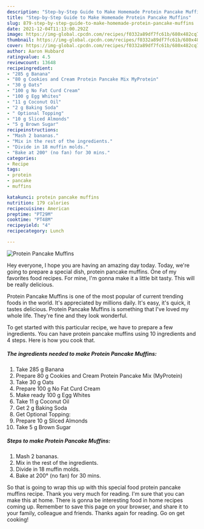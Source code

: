 ```yaml
---
description: "Step-by-Step Guide to Make Homemade Protein Pancake Muffins"
title: "Step-by-Step Guide to Make Homemade Protein Pancake Muffins"
slug: 879-step-by-step-guide-to-make-homemade-protein-pancake-muffins
date: 2021-12-04T11:13:00.292Z
image: https://img-global.cpcdn.com/recipes/f0332a89df7fc61b/680x482cq70/protein-pancake-muffins-recipe-main-photo.jpg
thumbnail: https://img-global.cpcdn.com/recipes/f0332a89df7fc61b/680x482cq70/protein-pancake-muffins-recipe-main-photo.jpg
cover: https://img-global.cpcdn.com/recipes/f0332a89df7fc61b/680x482cq70/protein-pancake-muffins-recipe-main-photo.jpg
author: Aaron Hubbard
ratingvalue: 4.5
reviewcount: 13648
recipeingredient:
- "285 g Banana"
- "80 g Cookies and Cream Protein Pancake Mix MyProtein"
- "30 g Oats"
- "100 g No Fat Curd Cream"
- "100 g Egg Whites"
- "11 g Coconut Oil"
- "2 g Baking Soda"
- " Optional Topping"
- "10 g Sliced Almonds"
- "5 g Brown Sugar"
recipeinstructions:
- "Mash 2 bananas."
- "Mix in the rest of the ingredients."
- "Divide in 18 muffin molds."
- "Bake at 200° (no fan) for 30 mins."
categories:
- Recipe
tags:
- protein
- pancake
- muffins

katakunci: protein pancake muffins 
nutrition: 179 calories
recipecuisine: American
preptime: "PT29M"
cooktime: "PT48M"
recipeyield: "4"
recipecategory: Lunch

---
```



![Protein Pancake Muffins](https://img-global.cpcdn.com/recipes/f0332a89df7fc61b/680x482cq70/protein-pancake-muffins-recipe-main-photo.jpg)

Hey everyone, I hope you are having an amazing day today. Today, we're going to prepare a special dish, protein pancake muffins. One of my favorites food recipes. For mine, I'm gonna make it a little bit tasty. This will be really delicious.

Protein Pancake Muffins is one of the most popular of current trending foods in the world. It's appreciated by millions daily. It's easy, it's quick, it tastes delicious. Protein Pancake Muffins is something that I've loved my whole life. They're fine and they look wonderful.




To get started with this particular recipe, we have to prepare a few ingredients. You can have protein pancake muffins using 10 ingredients and 4 steps. Here is how you cook that.

<!--inarticleads1-->

##### The ingredients needed to make Protein Pancake Muffins:

1. Take 285 g Banana
1. Prepare 80 g Cookies and Cream Protein Pancake Mix (MyProtein)
1. Take 30 g Oats
1. Prepare 100 g No Fat Curd Cream
1. Make ready 100 g Egg Whites
1. Take 11 g Coconut Oil
1. Get 2 g Baking Soda
1. Get  Optional Topping:
1. Prepare 10 g Sliced Almonds
1. Take 5 g Brown Sugar




<!--inarticleads2-->

##### Steps to make Protein Pancake Muffins:

1. Mash 2 bananas.
1. Mix in the rest of the ingredients.
1. Divide in 18 muffin molds.
1. Bake at 200° (no fan) for 30 mins.




So that is going to wrap this up with this special food protein pancake muffins recipe. Thank you very much for reading. I'm sure that you can make this at home. There is gonna be interesting food in home recipes coming up. Remember to save this page on your browser, and share it to your family, colleague and friends. Thanks again for reading. Go on get cooking!
